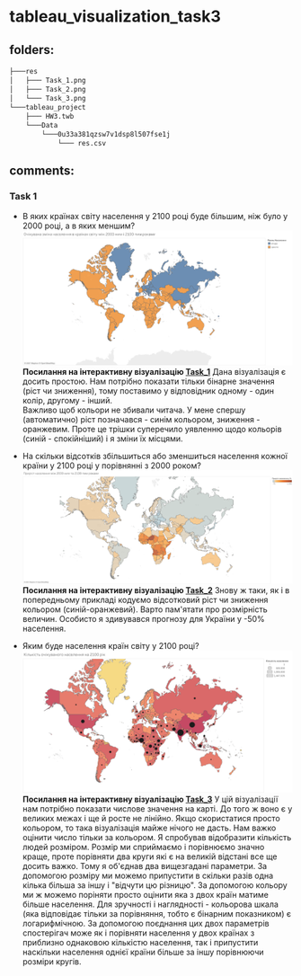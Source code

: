 # tableau_visualization_task3

## folders: 
```
├───res
│   ├─── Task_1.png
│   ├─── Task_2.png
│   └─── Task_3.png
└───tableau_project
    ├─── HW3.twb
    └───Data
        └───0u33a381qzsw7v1dsp8l507fse1j
            └─── res.csv
```
## comments:
### Task 1
- В яких країнах світу населення у 2100 році буде більшим, ніж було у 2000 році, а в яких меншим?
![res/Task_1.png](/res/Task_1.png?raw=true)
**Посилання на інтерактивну візуалізацію [Task_1](https://public.tableau.com/views/HW3Task1/Task1?:language=en-US&publish=yes&:display_count=n&:origin=viz_share_link)**
Дана візуалізація є досить простою. Нам потрібно показати тільки бінарне значення (ріст чи зниження), тому поставимо у відповідник одному - один колір, другому - інший.   
Важливо щоб кольори не збивали читача. У мене спершу (автоматично) ріст позначався - синім кольором, зниження - оранжевим. Проте це трішки суперечило уявленню щодо кольорів (синій - спокійніший) і я зміни їх місцями.  

- На скільки відсотків збільшиться або зменшиться населення кожної країни у 2100 році у порівнянні з 2000 роком?
![res/Task_2.png](/res/Task_2.png?raw=true)
**Посилання на інтерактивну візуалізацію [Task_2](https://public.tableau.com/views/HW3Task2/Task2?:language=en-US&publish=yes&:display_count=n&:origin=viz_share_link)**
Знову ж таки, як і в попередньому прикладі кодуємо відсотковий ріст чи зниження кольором (синій-оранжевий).
Варто пам'ятати про розмірність величин. Особисто я здивувався прогнозу для України у -50% населення.

- Яким буде населення країн світу у 2100 році?
![res/Task_3.png](/res/Task_3.png?raw=true)
**Посилання на інтерактивну візуалізацію [Task_3](https://public.tableau.com/views/HW3Task2/Task2?:language=en-US&publish=yes&:display_count=n&:origin=viz_share_link)**
У цій візуалізації нам потрібно показати числове значення на карті. До того ж воно є у великих межах і ще й росте не лінійно. 
Якщо скористатися просто кольором, то така візуалізація майже нічого не дасть. Нам важко оцінити число тільки за кольором.
Я спробував відобразити кількість людей розміром. Розмір ми сприймаємо і порівнюємо значно краще, проте порівняти два круги які є на великій відстані все ще досить важко.
Тому я об'єднав два вищезгадані параметри. За допомогою розміру ми можемо припустити в скільки разів одна кілька більша за іншу і "відчути цю різницю". За допомогою кольору ми ж можемо поріняти просто оцінити яка з двох країн матиме більше населення. Для зручності і наглядності - кольорова шкала (яка відповідає тільки за порівняння, тобто є бінарним показником) є логарифмічною.
За допомогою поєднання цих двох параметрів спостерігач може як і порівняти населення у двох країнах з приблизно однаковою кількістю населення, так і припустити наскільки населення однієї країни більше за іншу порівнюючи розміри кругів.
